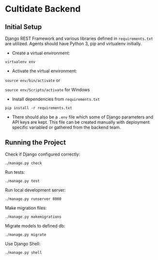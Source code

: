 # Cultidate Backend

## Initial Setup

Django REST Framework and various libraries defined in `requirements.txt` are utilized. Agents should have Python 3, pip and virtualenv initially.

- Create a virtual environment:

`virtualenv env`

- Activate the virtual environment:

`source env/bin/activate` or

`source env/Scripts/activate` for Windows

- Install dependencies from `requirements.txt`

`pip install -r requirements.txt`

- There should also be a `.env` file which some of Django parameters and API keys are kept. This file can be created manually with deployment specific variabled or gathered from the backend team.

## Running the Project

Check if Django configured correctly:

`./manage.py check`

Run tests:

`./manage.py test`

Run local development server:

`./manage.py runserver 8000`

Make migration files:

`./manage.py makemigrations`

Migrate models to defined db:

`./manage.py migrate`

Use Django Shell:

`./manage.py shell`
